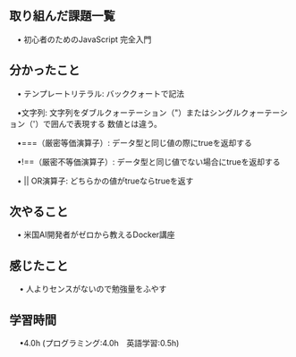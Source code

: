 ## 取り組んだ課題一覧

 　• 初心者のためのJavaScript 完全入門

## 分かったこと

 　• テンプレートリテラル: バッククォートで記法

 　•文字列: 文字列をダブルクォーテーション（"）またはシングルクォーテーション（'）で囲んで表現する 数値とは違う。

 　•===（厳密等価演算子）: データ型と同じ値の際にtrueを返却する

 　•!==（厳密不等価演算子）: データ型と同じ値でない場合にtrueを返却する

 　• || OR演算子: どちらかの値がtrueならtrueを返す


## 次やること　

 　• 米国AI開発者がゼロから教えるDocker講座　

## 感じたこと

　 • 人よりセンスがないので勉強量をふやす

## 学習時間

　 •4.0h (プログラミング:4.0h　英語学習:0.5h)